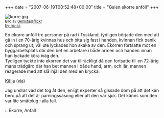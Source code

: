 +++
date = "2007-06-19T00:52:48+00:00"
title = "Galen ekorre anföll"
+++

<div class="left">
  <img src='/images/2007/06/korre.jpg' alt='korre.jpg' /><br /> <small>Bild av <a href="http://www.flickr.com/photos/genista/565361657/">Genista@flickr</a><br /><a href="http://creativecommons.org/licenses/by-nc-sa/2.0/deed.sv">by-nc-sa</a></small>
</div>

En ekorre anföll tre personer på rad i Tyskland, tydligen började den med att gå in i en 70-årig kvinnas hus och bita sig fast i handen, kvinnan fick panik och sprang ut, väl ute lyckades hon skaka av den. Ekorren fortsatte mot en byggarbetsplats där den bet en arbetare i både armen och handen innan han lyckade köra iväg den.  
Tydligen tyckte inte ekorren det var tillräckligt då den fortsatte till en 72-årig mans trädgård där han bet mannen i både hand, arm, och lår, mannen reagerade med att slå ihjäl den med en krycka.

[Källa][1] ([via][2])

Jag undrar vad det tog åt den, enligt experter så gissade dom på att det kan bero på att det är parningssäsong eller att den var sjuk. Det känns som den var lite småtokig i alla fall.

:: Ekorre, Anfall

<small></small>

 [1]: http://today.reuters.co.uk/news/articlenews.aspx?type=oddlyEnoughNews&#038;storyid=2007-06-14T121225Z_01_L14321710_RTRIDST_0_OUKOE-UK-GERMANY-SQUIRREL.XML
 [2]: http://djur.feber.se/feber/art/22363/ekorre_gr_brsrkargng_i_tysklan/
